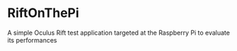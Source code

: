 RiftOnThePi
===========

A simple Oculus Rift test application targeted at the Raspberry Pi to evaluate its performances
